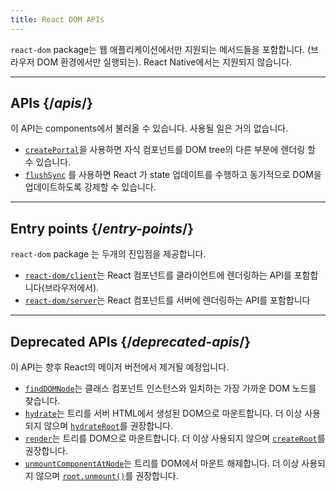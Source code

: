 ```yaml
---
title: React DOM APIs
---
```


<Intro>

`react-dom` package는 웹 애플리케이션에서만 지원되는 메서드들을 포함합니다. (브라우저 DOM 환경에서만 실행되는). React Native에서는 지원되지 않습니다.

</Intro>

---

## APIs {/*apis*/}

이 API는 components에서 불러올 수 있습니다. 사용될 일은 거의 없습니다.

* [`createPortal`](/reference/react-dom/createPortal)을 사용하면 자식 컴포넌트를 DOM tree의 다른 부분에 렌더링 할 수 있습니다.
* [`flushSync`](/reference/react-dom/flushSync) 를 사용하면 React 가 state 업데이트를 수행하고 동기적으로 DOM을 업데이트하도록 강제할 수 있습니다.

---

## Entry points {/*entry-points*/}

`react-dom` package 는 두개의 진입점을 제공합니다.

* [`react-dom/client`](/reference/react-dom/client)는 React 컴포넌트를 클라이언트에 렌더링하는 API를 포함합니다(브라우저에서).
* [`react-dom/server`](/reference/react-dom/server)는 React 컴포넌트를 서버에 렌더링하는 API를 포함합니다

---

## Deprecated APIs {/*deprecated-apis*/}

<Deprecated>

이 API는 향후 React의 메이저 버전에서 제거될 예정입니다.

</Deprecated>

* [`findDOMNode`](/reference/react-dom/findDOMNode)는 클래스 컴포넌트 인스턴스와 일치하는 가장 가까운 DOM 노드를 찾습니다.
* [`hydrate`](/reference/react-dom/hydrate)는 트리를 서버 HTML에서 생성된 DOM으로 마운트합니다. 더 이상 사용되지 않으며 [`hydrateRoot`](/reference/react-dom/client/hydrateRoot)를 권장합니다.
* [`render`](/reference/react-dom/render)는 트리를 DOM으로 마운트합니다. 더 이상 사용되지 않으며 [`createRoot`](/reference/react-dom/client/createRoot)를 권장합니다.
* [`unmountComponentAtNode`](/reference/react-dom/unmountComponentAtNode)는 트리를 DOM에서 마운트 해제합니다. 더 이상 사용되지 않으며 [`root.unmount()`](/reference/react-dom/client/createRoot#root-unmount)를 권장합니다.

